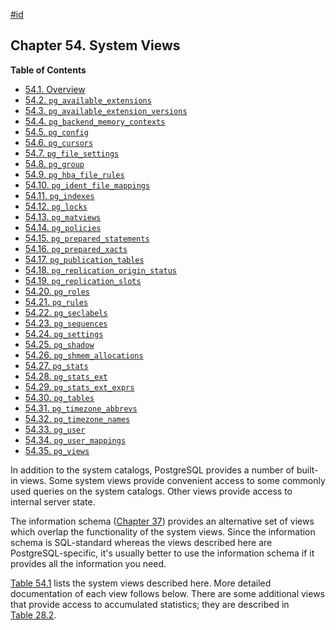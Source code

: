 [#id](#VIEWS)

## Chapter 54. System Views

**Table of Contents**

  * [54.1. Overview](views-overview)
  * [54.2. `pg_available_extensions`](view-pg-available-extensions)
  * [54.3. `pg_available_extension_versions`](view-pg-available-extension-versions)
  * [54.4. `pg_backend_memory_contexts`](view-pg-backend-memory-contexts)
  * [54.5. `pg_config`](view-pg-config)
  * [54.6. `pg_cursors`](view-pg-cursors)
  * [54.7. `pg_file_settings`](view-pg-file-settings)
  * [54.8. `pg_group`](view-pg-group)
  * [54.9. `pg_hba_file_rules`](view-pg-hba-file-rules)
  * [54.10. `pg_ident_file_mappings`](view-pg-ident-file-mappings)
  * [54.11. `pg_indexes`](view-pg-indexes)
  * [54.12. `pg_locks`](view-pg-locks)
  * [54.13. `pg_matviews`](view-pg-matviews)
  * [54.14. `pg_policies`](view-pg-policies)
  * [54.15. `pg_prepared_statements`](view-pg-prepared-statements)
  * [54.16. `pg_prepared_xacts`](view-pg-prepared-xacts)
  * [54.17. `pg_publication_tables`](view-pg-publication-tables)
  * [54.18. `pg_replication_origin_status`](view-pg-replication-origin-status)
  * [54.19. `pg_replication_slots`](view-pg-replication-slots)
  * [54.20. `pg_roles`](view-pg-roles)
  * [54.21. `pg_rules`](view-pg-rules)
  * [54.22. `pg_seclabels`](view-pg-seclabels)
  * [54.23. `pg_sequences`](view-pg-sequences)
  * [54.24. `pg_settings`](view-pg-settings)
  * [54.25. `pg_shadow`](view-pg-shadow)
  * [54.26. `pg_shmem_allocations`](view-pg-shmem-allocations)
  * [54.27. `pg_stats`](view-pg-stats)
  * [54.28. `pg_stats_ext`](view-pg-stats-ext)
  * [54.29. `pg_stats_ext_exprs`](view-pg-stats-ext-exprs)
  * [54.30. `pg_tables`](view-pg-tables)
  * [54.31. `pg_timezone_abbrevs`](view-pg-timezone-abbrevs)
  * [54.32. `pg_timezone_names`](view-pg-timezone-names)
  * [54.33. `pg_user`](view-pg-user)
  * [54.34. `pg_user_mappings`](view-pg-user-mappings)
  * [54.35. `pg_views`](view-pg-views)

In addition to the system catalogs, PostgreSQL provides a number of built-in views. Some system views provide convenient access to some commonly used queries on the system catalogs. Other views provide access to internal server state.

The information schema ([Chapter 37](information-schema)) provides an alternative set of views which overlap the functionality of the system views. Since the information schema is SQL-standard whereas the views described here are PostgreSQL-specific, it's usually better to use the information schema if it provides all the information you need.

[Table 54.1](views-overview#VIEW-TABLE) lists the system views described here. More detailed documentation of each view follows below. There are some additional views that provide access to accumulated statistics; they are described in [Table 28.2](monitoring-stats#MONITORING-STATS-VIEWS-TABLE).